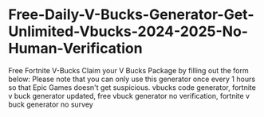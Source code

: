 # Free-Daily-V-Bucks-Generator-Get-Unlimited-Vbucks-2024-2025-No-Human-Verification
Free Fortnite V-Bucks Claim your V Bucks Package by filling out the form below: Please note that you can only use this generator once every 1 hours so that Epic Games doesn't get suspicious. vbucks code generator, fortnite v buck generator updated, free vbuck generator no verification, fortnite v buck generator no survey
